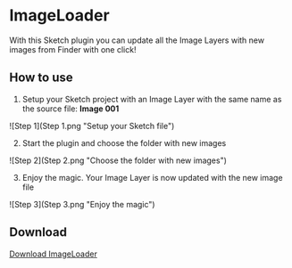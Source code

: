 # ImageLoader

With this Sketch plugin you can update all the Image Layers with new images from Finder with one click!

## How to use

1. Setup your Sketch project with an Image Layer with the same name as the source file: **Image 001**

![Step 1](Step 1.png "Setup your Sketch file")

2. Start the plugin and choose the folder with new images

![Step 2](Step 2.png "Choose the folder with new images")

3. Enjoy the magic. Your Image Layer is now updated with the new image file

![Step 3](Step 3.png "Enjoy the magic")

## Download

[Download ImageLoader]


[Download ImageLoader]:https://github.com/nerthase/ImageLoader/archive/master.zip
